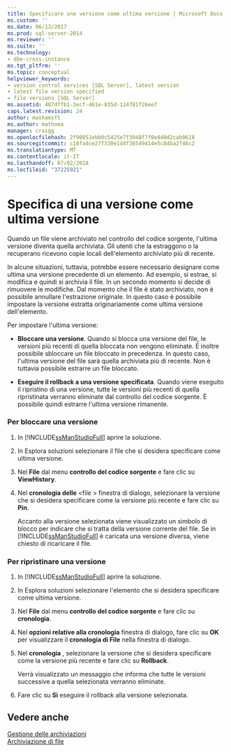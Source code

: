 ```yaml
---
title: Specificare una versione come ultima versione | Microsoft Docs
ms.custom: ''
ms.date: 06/13/2017
ms.prod: sql-server-2014
ms.reviewer: ''
ms.suite: ''
ms.technology:
- dbe-cross-instance
ms.tgt_pltfrm: ''
ms.topic: conceptual
helpviewer_keywords:
- version control services [SQL Server], latest version
- latest file version specified
- file versions [SQL Server]
ms.assetid: 407dffb1-3ecf-461e-835d-124781f26ee7
caps.latest.revision: 24
author: mashamsft
ms.author: mathoma
manager: craigg
ms.openlocfilehash: 2f90851ebb0c5425e7f3948f7f0e040d2cab0618
ms.sourcegitcommit: c18fadce27f330e1d4f36549414e5c84ba2f46c2
ms.translationtype: MT
ms.contentlocale: it-IT
ms.lasthandoff: 07/02/2018
ms.locfileid: "37225921"
---
```

# <a name="specify-a-version-as-the-latest-version"></a>Specifica di una versione come ultima versione
  Quando un file viene archiviato nel controllo del codice sorgente, l'ultima versione diventa quella archiviata. Gli utenti che la estraggono o la recuperano ricevono copie locali dell'elemento archiviato più di recente.  
  
 In alcune situazioni, tuttavia, potrebbe essere necessario designare come ultima una versione precedente di un elemento. Ad esempio, si estrae, si modifica e quindi si archivia il file. In un secondo momento si decide di rimuovere le modifiche. Dal momento che il file è stato archiviato, non è possibile annullare l'estrazione originale. In questo caso è possibile impostare la versione estratta originariamente come ultima versione dell'elemento.  
  
 Per impostare l'ultima versione:  
  
-   **Bloccare una versione**. Quando si blocca una versione del file, le versioni più recenti di quella bloccata non vengono eliminate. È inoltre possibile sbloccare un file bloccato in precedenza. In questo caso, l'ultima versione del file sarà quella archiviata più di recente. Non è tuttavia possibile estrarre un file bloccato.  
  
-   **Eseguire il rollback a una versione specificata**. Quando viene eseguito il ripristino di una versione, tutte le versioni più recenti di quella ripristinata verranno eliminate dal controllo del codice sorgente. È possibile quindi estrarre l'ultima versione rimanente.  
  
### <a name="to-pin-a-version"></a>Per bloccare una versione  
  
1.  In [!INCLUDE[ssManStudioFull](../includes/ssmanstudiofull-md.md)] aprire la soluzione.  
  
2.  In Esplora soluzioni selezionare il file che si desidera specificare come ultima versione.  
  
3.  Nel **File** dal menu **controllo del codice sorgente** e fare clic su **ViewHistory**.  
  
4.  Nel **cronologia delle** \<file > finestra di dialogo, selezionare la versione che si desidera specificare come la versione più recente e fare clic su **Pin**.  
  
     Accanto alla versione selezionata viene visualizzato un simbolo di blocco per indicare che si tratta della versione corrente del file. Se in [!INCLUDE[ssManStudioFull](../includes/ssmanstudiofull-md.md)] è caricata una versione diversa, viene chiesto di ricaricare il file.  
  
### <a name="to-roll-back-to-a-version"></a>Per ripristinare una versione  
  
1.  In [!INCLUDE[ssManStudioFull](../includes/ssmanstudiofull-md.md)] aprire la soluzione.  
  
2.  In Esplora soluzioni selezionare l'elemento che si desidera specificare come ultima versione.  
  
3.  Nel **File** dal menu **controllo del codice sorgente** e fare clic su **cronologia**.  
  
4.  Nel **opzioni relative alla cronologia** finestra di dialogo, fare clic su **OK** per visualizzare il **cronologia di File** nella finestra di dialogo.  
  
5.  Nel **cronologia** , selezionare la versione che si desidera specificare come la versione più recente e fare clic su **Rollback**.  
  
     Verrà visualizzato un messaggio che informa che tutte le versioni successive a quella selezionata verranno eliminate.  
  
6.  Fare clic su **Sì** eseguire il rollback alla versione selezionata.  
  
## <a name="see-also"></a>Vedere anche  
 [Gestione delle archiviazioni](../../2014/database-engine/manage-checkins.md)   
 [Archiviazione di file](../../2014/database-engine/check-in-files.md)  
  
  
